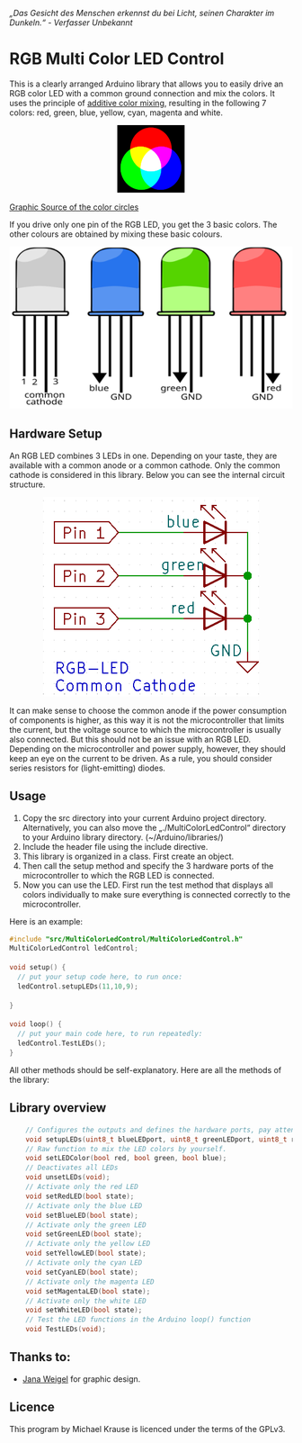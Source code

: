 *„Das Gesicht des Menschen erkennst du bei Licht, seinen Charakter im Dunkeln.“ - Verfasser Unbekannt*

# RGB Multi Color LED Control

This is a clearly arranged Arduino library that allows you to easily drive an RGB color LED with a common ground connection and mix the colors.
It uses the principle of [additive color mixing](https://en.wikipedia.org/wiki/Additive_color), resulting in the following 7 colors: red, green, blue, yellow, cyan, magenta and white.

<p align="center">
  <img width="120" height="120" src="Figures/additive_mixing_example.svg">
</p>

[Graphic Source of the color circles](https://de.wikipedia.org/wiki/Datei:Synthese%2B.svg)


If you drive only one pin of the RGB LED, you get the 3 basic colors. The other colours are obtained by mixing these basic colours.
<p align="center">
  <img width="504" height="288" src="Figures/RGB_LED.svg">
</p>

## Hardware Setup

An RGB LED combines 3 LEDs in one. Depending on your taste, they are available with a common anode or a common cathode.
Only the common cathode is considered in this library. Below you can see the internal circuit structure.
<p align="center">
  <img width="384" height="354" src="Figures/schematic_RGB_LED.png">
</p>

It can make sense to choose the common anode if the power consumption of components is higher, as this way it is not the microcontroller that limits the current, but the voltage source to which the microcontroller is usually also connected.
But this should not be an issue with an RGB LED. Depending on the microcontroller and power supply, however, they should keep an eye on the current to be driven. As a rule, you should consider series resistors for (light-emitting) diodes.

## Usage
1. Copy the src directory into your current Arduino project directory. Alternatively, you can also move the „./MultiColorLedControl“ directory to your Arduino library directory. (~/Arduino/libraries/)
2. Include the header file using the include directive.
3. This library is organized in a class. First create an object.
4. Then call the setup method and specify the 3 hardware ports of the microcontroller to which the RGB LED is connected. 
5. Now you can use the LED. First run the test method that displays all colors individually to make sure everything is connected correctly to the microcontroller.


Here is an example:

```C
#include "src/MultiColorLedControl/MultiColorLedControl.h"
MultiColorLedControl ledControl;

void setup() {
  // put your setup code here, to run once:
  ledControl.setupLEDs(11,10,9);

}

void loop() {
  // put your main code here, to run repeatedly:
  ledControl.TestLEDs();
}
```

All other methods should be self-explanatory. Here are all the methods of the library:

## Library overview

```C
    // Configures the outputs and defines the hardware ports, pay attention to your circuits
    void setupLEDs(uint8_t blueLEDport, uint8_t greenLEDport, uint8_t redLEDport);
    // Raw function to mix the LED colors by yourself.
    void setLEDColor(bool red, bool green, bool blue);
    // Deactivates all LEDs
    void unsetLEDs(void);
    // Activate only the red LED
    void setRedLED(bool state);
    // Activate only the blue LED
    void setBlueLED(bool state);
    // Activate only the green LED
    void setGreenLED(bool state);
    // Activate only the yellow LED
    void setYellowLED(bool state);
    // Activate only the cyan LED
    void setCyanLED(bool state);
    // Activate only the magenta LED
    void setMagentaLED(bool state);
    // Activate only the white LED
    void setWhiteLED(bool state);
    // Test the LED functions in the Arduino loop() function
    void TestLEDs(void);
```


## Thanks to:

- [Jana Weigel](https://janaweigel.wordpress.com/) for graphic design.

## Licence
This program by Michael Krause is licenced under the terms of the GPLv3.
